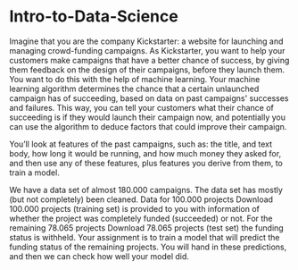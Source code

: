 # Intro-to-Data-Science
Imagine that you are the company Kickstarter: a website for launching and managing crowd-funding campaigns. As Kickstarter, you want to help your customers make campaigns that have a better chance of success, by giving them feedback on the design of their campaigns, before they launch them. You want to do this with the help of machine learning. Your machine learning algorithm determines the chance that a certain unlaunched campaign has of succeeding, based on data on past campaigns' successes and failures. This way, you can tell your customers what their chance of succeeding is if they would launch their campaign now, and potentially you can use the algorithm to deduce factors that could improve their campaign.

You’ll look at features of the past campaigns, such as: the title, and text body, how long it would be running, and how much money they asked for, and then use any of these features, plus features you derive from them, to train a model.

We have a data set of almost 180.000 campaigns. The data set has mostly (but not completely) been cleaned. Data for 100.000 projects   Download 100.000 projects (training set) is provided to you with information of whether the project was completely funded (succeeded) or not. For the remaining 78.065 projects   Download 78.065 projects (test set) the funding status is withheld. Your assignment is to train a model that will predict the funding status of the remaining projects. You will hand in these predictions, and then we can check how well your model did.
